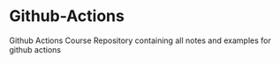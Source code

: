 # Github-Actions
Github Actions Course
Repository containing all notes and examples for github actions 